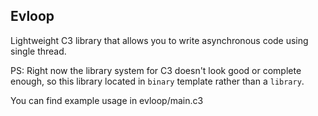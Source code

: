 ## Evloop
Lightweight C3 library that allows you to write asynchronous code using single thread.

PS: Right now the library system for C3 doesn't look good or complete enough, so this library located in `binary` template rather than a `library`.

You can find example usage in evloop/main.c3
